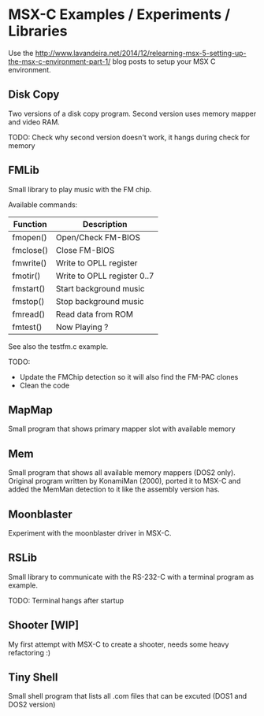 # MSX-C Examples / Experiments / Libraries

Use the http://www.lavandeira.net/2014/12/relearning-msx-5-setting-up-the-msx-c-environment-part-1/ blog posts to setup your MSX C environment.

## Disk Copy
Two versions of a disk copy program. Second version uses memory mapper and video RAM.

TODO: Check why second version doesn't work, it hangs during check for memory

## FMLib
Small library to play music with the FM chip.

Available commands:

| Function | Description |
| ------------ | ------------ |
| fmopen() | Open/Check FM-BIOS |
| fmclose() | Close FM-BIOS |
| fmwrite() | Write to OPLL register |
| fmotir() | Write to OPLL register 0..7 |
| fmstart() | Start background music |
| fmstop() | Stop background music |
| fmread() | Read data from ROM |
| fmtest() | Now Playing ? |

See also the testfm.c example.

TODO:
- Update the FMChip detection so it will also find the FM-PAC clones
- Clean the code

## MapMap
Small program that shows primary mapper slot with available memory

## Mem
Small program that shows all available memory mappers (DOS2 only).
Original program written by KonamiMan (2000), ported it to MSX-C and added
the MemMan detection to it like the assembly version has.

## Moonblaster
Experiment with the moonblaster driver in MSX-C.

## RSLib
Small library to communicate with the RS-232-C with a terminal program as example.

TODO: Terminal hangs after startup

## Shooter [WIP]
My first attempt with MSX-C to create a shooter, needs some heavy refactoring :)

## Tiny Shell
Small shell program that lists all .com files that can be excuted (DOS1 and DOS2 version)
